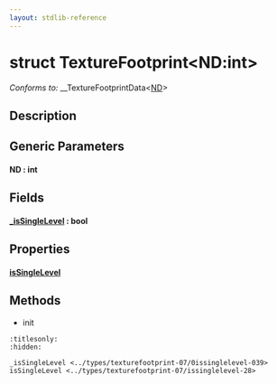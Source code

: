 ```yaml
---
layout: stdlib-reference
---
```


# struct TextureFootprint\<ND:int\>

*Conforms to:* \_\_TextureFootprintData\<[ND](index.md#decl-ND)\>

## Description



## Generic Parameters

####  <a id="decl-ND"></a>ND  : int

## Fields

####  <a id="decl-_isSingleLevel"></a>[\_isSingleLevel](0issinglelevel-039.md) : bool

## Properties

####  <a id="decl-isSingleLevel"></a>[isSingleLevel](issinglelevel-28.md)

## Methods

* init


```{toctree}
:titlesonly:
:hidden:

_isSingleLevel <../types/texturefootprint-07/0issinglelevel-039>
isSingleLevel <../types/texturefootprint-07/issinglelevel-28>
```

<script>
// Fix .md links to .html when on ReadTheDocs
if (window.location.hostname.includes('readthedocs') || 
    window.location.hostname.includes('rtfd.io')) {
  document.addEventListener('DOMContentLoaded', function() {
    const links = document.querySelectorAll('a');
    links.forEach(link => {
      if (link.getAttribute('href') && link.getAttribute('href').endsWith('.md')) {
        link.href = link.href.replace(/\.md($|#|\?)/, '.html$1');
      }
    });
  });
}
</script>
